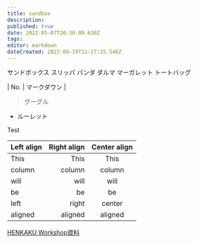```yaml
---
title: sandbox
description: 
published: true
date: 2022-05-07T20:38:09.630Z
tags: 
editor: markdown
dateCreated: 2022-04-19T11:27:15.546Z
---
```


サンドボックス
スリッパ
パンダ
ダルマ
マーガレット
トートバッグ

| No.   | マークダウン |        

> グーグル
- ルーレット

<p>Test</p>

| Left align | Right align | Center align |
|:-----------|------------:|:------------:|
| This       | This        | This         |
| column     | column      | column       |
| will       | will        | will         |
| be         | be          | be           |
| left       | right       | center       |
| aligned    | aligned     | aligned      |

[HENKAKU Workshop資料](https://speakerdeck.com/floatingape/61bea582f17a81a430c5058d73a41fca)
